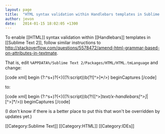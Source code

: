 ```yaml
---
layout: page
title:  "HTML syntax validation within Handlebars templates in Sublime Text 2"
author: jevon
date:   2014-01-15 18:02:05 +1300
---
```


To enable [[HTML]] syntax validation within [[Handlebars]] templates in [[Sublime Text 2]], follow similar instructions to http://stackoverflow.com/questions/5578472/amend-html-grammar-based-on-attributes-in-textmate.

That is, edit `%APPDATA%/Sublime Text 2/Packages/HTML/HTML.tmLanguage` and change:

[code xml]
		<dict>
			<key>begin</key>
			<string>(?:^s+)?(&lt;)((?i:script))b(?![^&gt;]*/&gt;)</string>
			<key>beginCaptures</key>
[/code]

to:

[code xml]
		<dict>
			<key>begin</key>
			<string>(?:^s+)?(&lt;)((?i:script))b(?!([^>]*text/x-handlebars[^&gt;]*|[^&gt;]*/>))</string>
			<key>beginCaptures</key>
[/code]

(I don't know if there is a better place to put this that won't be overridden by updates yet.)

[[Category:Sublime Text]]
[[Category:HTML]]
[[Category:IDEs]]
